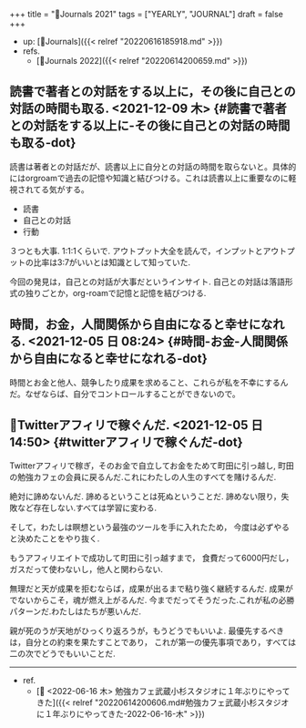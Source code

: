 +++
title = "📅Journals 2021"
tags = ["YEARLY", "JOURNAL"]
draft = false
+++

-   up: [📂Journals]({{< relref "20220616185918.md" >}})
-   refs.
    -   [📅Journals 2022]({{< relref "20220614200659.md" >}})


## 読書で著者との対話をする以上に，その後に自己との対話の時間も取る. <span class="timestamp-wrapper"><span class="timestamp">&lt;2021-12-09 木&gt;</span></span> {#読書で著者との対話をする以上に-その後に自己との対話の時間も取る-dot}

読書は著者との対話だが、読書以上に自分との対話の時間を取らないと。具体的にはorgroamで過去の記憶や知識と結びつける。これは読書以上に重要なのに軽視されてる気がする。

-   読書
-   自己との対話
-   行動

３つとも大事. 1:1:1くらいで. アウトプット大全を読んで，インプットとアウトプットの比率は3:7がいいとは知識として知っていた.

今回の発見は，自己との対話が大事だというインサイト. 自己との対話は落語形式の独りごとか，org-roamで記憶と記憶を結びつける.


## 時間，お金，人間関係から自由になると幸せになれる. <span class="timestamp-wrapper"><span class="timestamp">&lt;2021-12-05 日 08:24&gt;</span></span> {#時間-お金-人間関係から自由になると幸せになれる-dot}

時間とお金と他人、競争したり成果を求めること、これらが私を不幸にするんだ。なぜならば、自分でコントロールすることができないので。


## 💭Twitterアフィリで稼ぐんだ. <span class="timestamp-wrapper"><span class="timestamp">&lt;2021-12-05 日 14:50&gt;</span></span> {#twitterアフィリで稼ぐんだ-dot}

Twitterアフィリで稼ぎ，そのお金で自立してお金をためて町田に引っ越し, 町田の勉強カフェの会員に戻るんだ.これにわたしの人生のすべてを賭けるんだ.

絶対に諦めないんだ. 諦めるということは死ぬということだ. 諦めない限り，失敗など存在しない.すべては学習に変わる.

そして，わたしは瞑想という最強のツールを手に入れたため， 今度は必ずやると決めたことをやり抜く.

もうアフィリエイトで成功して町田に引っ越すまで， 食費だって6000円だし，ガスだって使わないし，他人と関わらない.

無理だと天が成果を拒むならば，成果が出るまで粘り強く継続するんだ. 成果がでないからこそ，魂が燃え上がるんだ. 今までだってそうだった.これが私の必勝パターンだ.わたしはたちが悪いんだ.

親が死のうが天地がひっくり返ろうが，もうどうでもいいよ. 最優先するべきは，自分との約束を果たすことであり， これが第一の優先事項であり，すべては二の次でどうでもいいことだ.

---

-   ref.
    -   [💭 <2022-06-16 木> 勉強カフェ武蔵小杉スタジオに１年ぶりにやってきた]({{< relref "20220614200606.md#勉強カフェ武蔵小杉スタジオに１年ぶりにやってきた-2022-06-16-木" >}})
